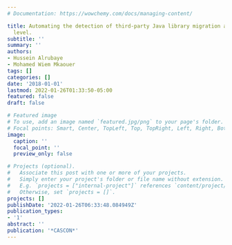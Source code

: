 ```yaml
---
# Documentation: https://wowchemy.com/docs/managing-content/

title: Automating the detection of third-party Java library migration at the function
  level.
subtitle: ''
summary: ''
authors:
- Hussein Alrubaye
- Mohamed Wiem Mkaouer
tags: []
categories: []
date: '2018-01-01'
lastmod: 2022-01-26T01:33:50-05:00
featured: false
draft: false

# Featured image
# To use, add an image named `featured.jpg/png` to your page's folder.
# Focal points: Smart, Center, TopLeft, Top, TopRight, Left, Right, BottomLeft, Bottom, BottomRight.
image:
  caption: ''
  focal_point: ''
  preview_only: false

# Projects (optional).
#   Associate this post with one or more of your projects.
#   Simply enter your project's folder or file name without extension.
#   E.g. `projects = ["internal-project"]` references `content/project/deep-learning/index.md`.
#   Otherwise, set `projects = []`.
projects: []
publishDate: '2022-01-26T06:33:48.084949Z'
publication_types:
- '1'
abstract: ''
publication: '*CASCON*'
---
```

